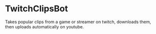 # TwitchClipsBot
Takes popular clips from a game or streamer on twitch, downloads them, then uploads automatically on youtube.
